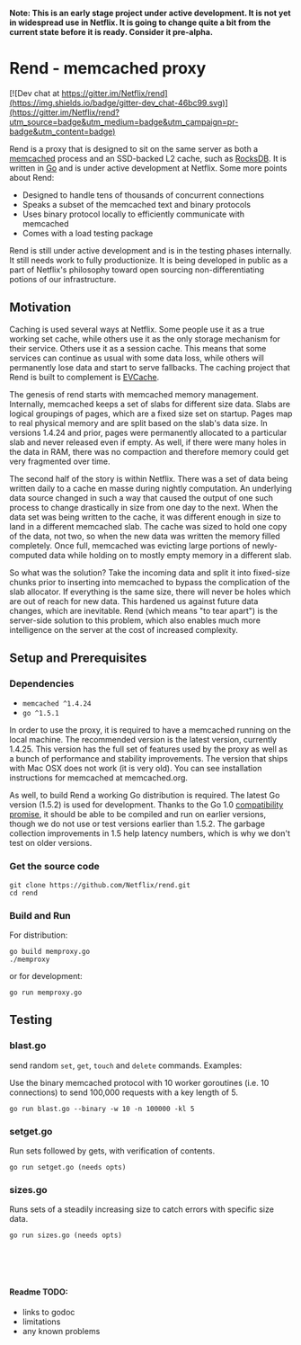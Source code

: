 **Note: This is an early stage project under active development. It is not yet in widespread use in Netflix. It is going to change quite a bit from the current state before it is ready. Consider it pre-alpha.**

# Rend - memcached proxy

[![Dev chat at https://gitter.im/Netflix/rend](https://img.shields.io/badge/gitter-dev_chat-46bc99.svg)](https://gitter.im/Netflix/rend?utm_source=badge&utm_medium=badge&utm_campaign=pr-badge&utm_content=badge)

Rend is a proxy that is designed to sit on the same server as both a [memcached](https://github.com/memcached/memcached) process and an SSD-backed L2 cache, such as [RocksDB](https://github.com/facebook/rocksdb). It is written in [Go](https://github.com/golang/go) and is under active development at Netflix. Some more points about Rend:

 * Designed to handle tens of thousands of concurrent connections
 * Speaks a subset of the memcached text and binary protocols
 * Uses binary protocol locally to efficiently communicate with memcached
 * Comes with a load testing package

Rend is still under active development and is in the testing phases internally. It still needs work to fully productionize. It is being developed in public as a part of Netflix's philosophy toward open sourcing non-differentiating potions of our infrastructure.

## Motivation

Caching is used several ways at Netflix. Some people use it as a true working set cache, while others use it as the only storage mechanism for their service. Others use it as a session cache. This means that some services can continue as usual with some data loss, while others will permanently lose data and start to serve fallbacks. The caching project that Rend is built to complement is [EVCache](https://github.com/Netflix/EVCache).

The genesis of rend starts with memcached memory management. Internally, memcached keeps a set of slabs for different size data. Slabs are logical groupings of pages, which are a fixed size set on startup. Pages map to real physical memory and are split based on the slab's data size. In versions 1.4.24 and prior, pages were permanently allocated to a particular slab and never released even if empty. As well, if there were many holes in the data in RAM, there was no compaction and therefore memory could get very fragmented over time.

The second half of the story is within Netflix. There was a set of data being written daily to a cache en masse during nightly computation. An underlying data source changed in such a way that caused the output of one such process to change drastically in size from one day to the next. When the data set was being written to the cache, it was different enough in size to land in a different memcached slab. The cache was sized to hold one copy of the data, not two, so when the new data was written the memory filled completely. Once full, memcached was evicting large portions of newly-computed data while holding on to mostly empty memory in a different slab.

So what was the solution? Take the incoming data and split it into fixed-size chunks prior to inserting into memcached to bypass the complication of the slab allocator. If everything is the same size, there will never be holes which are out of reach for new data. This hardened us against future data changes, which are inevitable. Rend (which means "to tear apart") is the server-side solution to this problem, which also enables much more intelligence on the server at the cost of increased complexity.

## Setup and Prerequisites

### Dependencies

 * `memcached ^1.4.24`
 * `go ^1.5.1`

In order to use the proxy, it is required to have a memcached running on the local machine. The recommended version is the latest version, currently 1.4.25. This version has the full set of features used by the proxy as well as a bunch of performance and stability improvements. The version that ships with Mac OSX does not work (it is very old). You can see installation instructions for memcached at memcached.org.

As well, to build Rend a working Go distribution is required. The latest Go version (1.5.2) is used for development. Thanks to the Go 1.0 [compatibility promise](https://golang.org/doc/go1compat), it should be able to be compiled and run on earlier versions, though we do not use or test versions earlier than 1.5.2. The garbage collection improvements in 1.5 help latency numbers, which is why we don't test on older versions.

### Get the source code

    git clone https://github.com/Netflix/rend.git
    cd rend

### Build and Run

For distribution:

    go build memproxy.go
    ./memproxy

or for development:

    go run memproxy.go

## Testing

### blast<i></i>.go

send random `set`, `get`, `touch` and `delete` commands. Examples:

Use the binary memcached protocol with 10 worker goroutines (i.e. 10 connections) to send 100,000 requests with a key length of 5.

    go run blast.go --binary -w 10 -n 100000 -kl 5

### setget<i></i>.go

Run sets followed by gets, with verification of contents.

    go run setget.go (needs opts)

### sizes<i></i>.go

Runs sets of a steadily increasing size to catch errors with specific size data.

    go run sizes.go (needs opts)

<br>
<br>
<br>

#### Readme TODO:

 * links to godoc
 * limitations
 * any known problems
